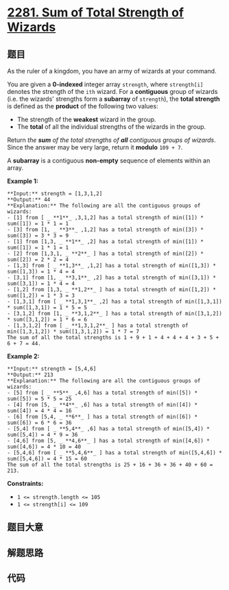 # [2281. Sum of Total Strength of Wizards](https://leetcode.com/problems/sum-of-total-strength-of-wizards)

## 题目

As the ruler of a kingdom, you have an army of wizards at your command.

You are given a **0-indexed** integer array `strength`, where `strength[i]`
denotes the strength of the `ith` wizard. For a **contiguous** group of
wizards (i.e. the wizards' strengths form a **subarray** of `strength`), the
**total strength** is defined as the **product** of the following two values:

  * The strength of the **weakest** wizard in the group.
  * The **total** of all the individual strengths of the wizards in the group.

Return _the **sum** of the total strengths of **all** contiguous groups of
wizards_. Since the answer may be very large, return it **modulo** `109 + 7`.

A **subarray** is a contiguous **non-empty** sequence of elements within an
array.



**Example 1:**

    
    
    **Input:** strength = [1,3,1,2]
    **Output:** 44
    **Explanation:** The following are all the contiguous groups of wizards:
    - [1] from [ _ **1**_ ,3,1,2] has a total strength of min([1]) * sum([1]) = 1 * 1 = 1
    - [3] from [1, _ **3**_ ,1,2] has a total strength of min([3]) * sum([3]) = 3 * 3 = 9
    - [1] from [1,3, _ **1**_ ,2] has a total strength of min([1]) * sum([1]) = 1 * 1 = 1
    - [2] from [1,3,1, _ **2**_ ] has a total strength of min([2]) * sum([2]) = 2 * 2 = 4
    - [1,3] from [ _ **1,3**_ ,1,2] has a total strength of min([1,3]) * sum([1,3]) = 1 * 4 = 4
    - [3,1] from [1, _ **3,1**_ ,2] has a total strength of min([3,1]) * sum([3,1]) = 1 * 4 = 4
    - [1,2] from [1,3, _ **1,2**_ ] has a total strength of min([1,2]) * sum([1,2]) = 1 * 3 = 3
    - [1,3,1] from [ _ **1,3,1**_ ,2] has a total strength of min([1,3,1]) * sum([1,3,1]) = 1 * 5 = 5
    - [3,1,2] from [1, _ **3,1,2**_ ] has a total strength of min([3,1,2]) * sum([3,1,2]) = 1 * 6 = 6
    - [1,3,1,2] from [ _ **1,3,1,2**_ ] has a total strength of min([1,3,1,2]) * sum([1,3,1,2]) = 1 * 7 = 7
    The sum of all the total strengths is 1 + 9 + 1 + 4 + 4 + 4 + 3 + 5 + 6 + 7 = 44.
    

**Example 2:**

    
    
    **Input:** strength = [5,4,6]
    **Output:** 213
    **Explanation:** The following are all the contiguous groups of wizards: 
    - [5] from [ _ **5**_ ,4,6] has a total strength of min([5]) * sum([5]) = 5 * 5 = 25
    - [4] from [5, _ **4**_ ,6] has a total strength of min([4]) * sum([4]) = 4 * 4 = 16
    - [6] from [5,4, _ **6**_ ] has a total strength of min([6]) * sum([6]) = 6 * 6 = 36
    - [5,4] from [ _ **5,4**_ ,6] has a total strength of min([5,4]) * sum([5,4]) = 4 * 9 = 36
    - [4,6] from [5, _ **4,6**_ ] has a total strength of min([4,6]) * sum([4,6]) = 4 * 10 = 40
    - [5,4,6] from [ _ **5,4,6**_ ] has a total strength of min([5,4,6]) * sum([5,4,6]) = 4 * 15 = 60
    The sum of all the total strengths is 25 + 16 + 36 + 36 + 40 + 60 = 213.
    



**Constraints:**

  * `1 <= strength.length <= 105`
  * `1 <= strength[i] <= 109`


## 题目大意

## 解题思路

## 代码

```javascript

```
